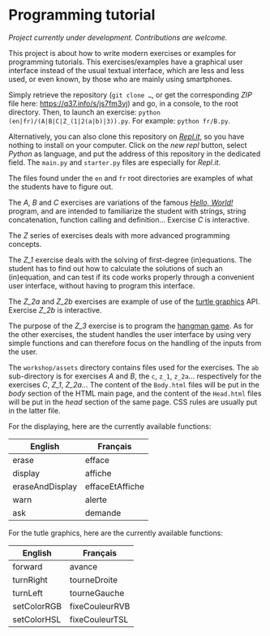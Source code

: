 # Programming tutorial

*Project currently under development. Contributions are welcome.*

This project is about how to write modern exercises or examples for programming tutorials. This exercises/examples have a graphical user interface instead of the usual textual interface, which are less and less used, or even known, by those who are mainly using smartphones.

Simply retrieve the repository (`git clone …`, or get the corresponding *ZIP* file here: <https://q37.info/s/js7fm3vj>) and go, in a console, to the root directory. Then, to launch an exercise: `python (en|fr)/(A|B|C|Z_(1|2(a|b)|3)).py`. For example: `python fr/B.py`.

Alternatively, you can also clone this repository on [*Repl.it*](https://q37.info/s/srnnb7hj), so you have nothing to install on your computer. Click on the *new repl* button, select *Python* as language, and put the address of this repository in the dedicated field. The `main.py` and `starter.py` files are especially for *Repl.it*.

The files found under the ``en`` and ``fr`` root directories are examples of what the students have to figure out.

The *A*, *B* and *C* exercises are variations of the famous [*Hello, World!*](https://q37.info/s/k9hfpjbq) program, and are intended to familiarize the student with strings, string concatenation, function calling and definition… Exercise *C* is interactive.

The *Z* series of exercises deals with more advanced programming concepts.

The *Z_1* exercise deals with the solving of first-degree (in)equations. The student has to find out how to calculate the solutions of such an (in)equation, and can test if its code works properly through a convenient user interface, without having to program this interface.

The *Z_2a* and *Z_2b* exercises are example of use of the [turtle graphics](https://q37.info/s/3dwhcdfm) API. Exercise *Z_2b* is interactive.

The purpose of the *Z_3* exercise is to program the [hangman game](https://q37.info/s/gtdtk4hp). As for the other exercises, the student handles the user interface by using very simple functions and can therefore focus on the handling of the inputs from the user.

The `workshop/assets` directory contains files used for the exercises. The `ab` sub-directory is for exercises *A* and *B*, the `c`, `z_1`, `z_2a`… respectively for the exercises *C*, *Z_1*, *Z_2a*… The content of the `Body.html` files will be put in the *body* section of the HTML main page, and the content of the `Head.html` files will be put in the *head* section of the same page. CSS rules are usually put in the latter file.

For the displaying, here are the currently available functions:

English | Français
-|-
erase | efface
display | affiche
eraseAndDisplay | effaceEtAffiche
warn | alerte
ask | demande

For the tutle graphics, here are the currently available functions:

English | Français
-|-
| forward | avance 
| turnRight | tourneDroite
| turnLeft | tourneGauche
| setColorRGB | fixeCouleurRVB
| setColorHSL | fixeCouleurTSL
